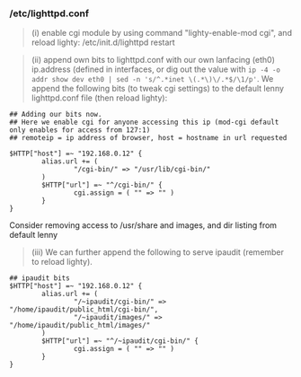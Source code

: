 ### /etc/lighttpd.conf ###

> (i) enable cgi module by using command "lighty-enable-mod cgi", and reload lighty: /etc/init.d/lighttpd restart

> (ii) append own bits to lighttpd.conf with our own lanfacing (eth0) ip.address (defined in interfaces, or dig out the value with `ip -4 -o addr show dev eth0 | sed -n 's/^.*inet \(.*\)\/.*$/\1/p'`. We append the following bits (to tweak cgi settings) to the default lenny lighttpd.conf file (then reload lighty):
```
## Adding our bits now.
## Here we enable cgi for anyone accessing this ip (mod-cgi default only enables for access from 127:1)
## remoteip = ip address of browser, host = hostname in url requested

$HTTP["host"] =~ "192.168.0.12" {
        alias.url += (
                "/cgi-bin/" => "/usr/lib/cgi-bin/"
        )
        $HTTP["url"] =~ "^/cgi-bin/" {
                cgi.assign = ( "" => "" )
        }
}
```
Consider removing access to /usr/share and images, and dir listing from default lenny

> (iii) We can further append the following to serve ipaudit (remember to reload lighty).
```
## ipaudit bits
$HTTP["host"] =~ "192.168.0.12" {
        alias.url += (
                "/~ipaudit/cgi-bin/" => "/home/ipaudit/public_html/cgi-bin/",
                "/~ipaudit/images/" => "/home/ipaudit/public_html/images/"
        )
        $HTTP["url"] =~ "^/~ipaudit/cgi-bin/" {
                cgi.assign = ( "" => "" )
        }
}
```